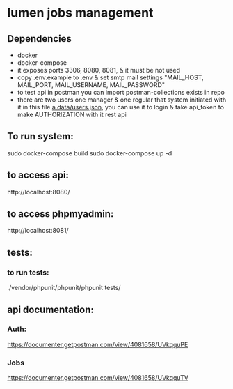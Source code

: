 # lumen jobs management
## Dependencies
- docker
- docker-compose
- it exposes ports 3306, 8080, 8081, & it must be not used
- copy .env.example to .env & set smtp mail settings "MAIL_HOST, MAIL_PORT, MAIL_USERNAME, MAIL_PASSWORD"
- to test api in postman you can import postman-collections exists in repo 
- there are two users one manager & one regular that system initiated with it in this file [a data/users.json](data/users.json), you can use it to login & take api_token to make AUTHORIZATION with it rest api
## To run system:
sudo docker-compose build
sudo docker-compose up -d
## to access api:
http://localhost:8080/
## to access phpmyadmin:
http://localhost:8081/

## tests:
### to run tests:
./vendor/phpunit/phpunit/phpunit tests/

## api documentation:
### Auth:
https://documenter.getpostman.com/view/4081658/UVkqquPE

### Jobs
https://documenter.getpostman.com/view/4081658/UVkqquTV